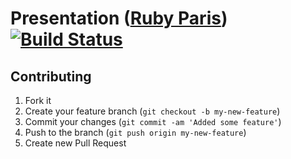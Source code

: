 # Presentation ([Ruby Paris](http://www.rubyparis.org)) [![Build Status](https://travis-ci.org/tibastral/presentations.png)](https://travis-ci.org/tibastral/presentations)

## Contributing

1. Fork it
2. Create your feature branch (`git checkout -b my-new-feature`)
3. Commit your changes (`git commit -am 'Added some feature'`)
4. Push to the branch (`git push origin my-new-feature`)
5. Create new Pull Request
